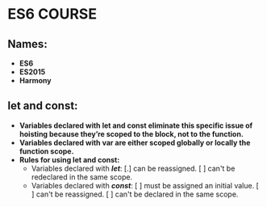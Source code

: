 # **ES6 COURSE**

## **Names:**
- **ES6**
- **ES2015**
- **Harmony**

## **let and const:**
- **Variables declared with let and const eliminate this specific issue of hoisting because they’re scoped to the block, not to the function.**
- **Variables declared with var are either scoped globally or locally the function scope.**
- **Rules for using let and const:**
    - Variables declared with **_let_**: [.] can be reassigned.
                                         [ ] can't be redeclared in the same scope. 
    - Variables declared with **_const_**: [ ] must be assigned an initial value.
                                           [ ] can't be reassigned.
                                           [ ] can't be declared in the same scope.
